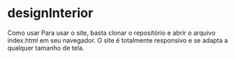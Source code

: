 # designInterior

Como usar
Para usar o site, basta clonar o repositório e abrir o arquivo index.html em seu navegador. O site é totalmente responsivo e se adapta a qualquer tamanho de tela.
